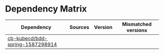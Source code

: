 # Dependency Matrix

Dependency | Sources | Version | Mismatched versions
---------- | ------- | ------- | -------------------
[cb-kubecd/bdd-spring-1587298914](https://github.com/cb-kubecd/bdd-spring-1587298914.git) |  | []() | 
